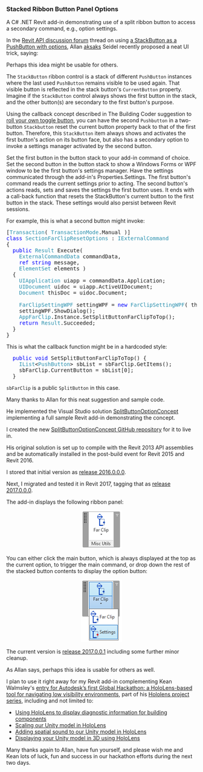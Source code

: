 <head>
<title>The Building Coder</title>
<meta http-equiv="Content-Type" content="text/html; charset=utf-8"/>
<link rel="stylesheet" type="text/css" href="3dwc.css"/>
<script src="https://cdn.rawgit.com/google/code-prettify/master/loader/run_prettify.js?autoload=true" defer="defer"></script>
</head>

<!---

A StackButton can be a PushButton with options

using a stacked ribbon panel to display a primary command with a subsidiary option setting button in


 #revitapi #3dwebcoder @AutodeskRevit @AutodeskForge #aec #bim

&ndash; ...

-->

### Stacked Ribbon Button Panel Options

A C# .NET Revit add-in demonstrating use of a split ribbon button to access a secondary command, e.g., option settings.


In the [Revit API discussion forum](http://forums.autodesk.com/t5/revit-api/bd-p/160) thread
on using [a StackButton as a PushButton with options](http://forums.autodesk.com/t5/revit-api/a-stackbutton-can-be-a-pushbutton-with-options/td-p/6530274),
Allan [aksaks](http://forums.autodesk.com/t5/user/viewprofilepage/user-id/540057) Seidel recently proposed a neat UI trick, saying:

Perhaps this idea might be usable for others.
 
The `StackButton` ribbon control is a stack of different `PushButton` instances where the last used `PushButton` remains visible to be used again. That visible button is reflected in the stack button's `CurrentButton` property. Imagine if the `StackButton` control always shows the first button in the stack, and the other button(s) are secondary to the first button's purpose.
 
Using the callback concept described in The Building Coder suggestion 
to [roll your own toggle button](http://thebuildingcoder.typepad.com/blog/2012/11/roll-your-own-toggle-button.html), you can have the second `Pushbutton` in a two-button `Stackbutton` reset the current button property back to that of the first button. Therefore, this `StackButton` item always shows and activates the first button's action on its button face, but also has a secondary option to invoke a settings manager activated by the second button.
 
Set the first button in the button stack to your add-in command of choice. Set the second button in the button stack to show a Windows Forms or WPF window to be the first button's settings manager. Have the settings communicated through the add-in's Properties.Settings. The first button's command reads the current settings prior to acting. The second button's actions reads, sets and saves the settings the first button uses. It ends with a call-back function that resets the StackButton's current button to the first button in the stack. These settings would also persist between Revit sessions.
 
For example, this is what a second button might invoke:

<pre class="code">
[<span style="color:#2b91af;">Transaction</span>(&nbsp;<span style="color:#2b91af;">TransactionMode</span>.Manual&nbsp;)]
<span style="color:blue;">class</span>&nbsp;<span style="color:#2b91af;">SectionFarClipResetOptions</span>&nbsp;:&nbsp;<span style="color:#2b91af;">IExternalCommand</span>
{
&nbsp;&nbsp;<span style="color:blue;">public</span>&nbsp;<span style="color:#2b91af;">Result</span>&nbsp;Execute(
&nbsp;&nbsp;&nbsp;&nbsp;<span style="color:#2b91af;">ExternalCommandData</span>&nbsp;commandData,
&nbsp;&nbsp;&nbsp;&nbsp;<span style="color:blue;">ref</span>&nbsp;<span style="color:blue;">string</span>&nbsp;message,
&nbsp;&nbsp;&nbsp;&nbsp;<span style="color:#2b91af;">ElementSet</span>&nbsp;elements&nbsp;)
&nbsp;&nbsp;{
&nbsp;&nbsp;&nbsp;&nbsp;<span style="color:#2b91af;">UIApplication</span>&nbsp;uiapp&nbsp;=&nbsp;commandData.Application;
&nbsp;&nbsp;&nbsp;&nbsp;<span style="color:#2b91af;">UIDocument</span>&nbsp;uidoc&nbsp;=&nbsp;uiapp.ActiveUIDocument;
&nbsp;&nbsp;&nbsp;&nbsp;<span style="color:#2b91af;">Document</span>&nbsp;thisDoc&nbsp;=&nbsp;uidoc.Document;
 
&nbsp;&nbsp;&nbsp;&nbsp;<span style="color:#2b91af;">FarClipSettingWPF</span>&nbsp;settingWPF&nbsp;=&nbsp;<span style="color:blue;">new</span>&nbsp;<span style="color:#2b91af;">FarClipSettingWPF</span>(&nbsp;thisDoc&nbsp;);
&nbsp;&nbsp;&nbsp;&nbsp;settingWPF.ShowDialog();
&nbsp;&nbsp;&nbsp;&nbsp;<span style="color:#2b91af;">AppFarClip</span>.Instance.SetSplitButtonFarClipToTop();
&nbsp;&nbsp;&nbsp;&nbsp;<span style="color:blue;">return</span>&nbsp;<span style="color:#2b91af;">Result</span>.Succeeded;
&nbsp;&nbsp;}
}
</pre>

This is what the callback function might be in a hardcoded style:
 
<pre class="code">
&nbsp;&nbsp;<span style="color:blue;">public</span>&nbsp;<span style="color:blue;">void</span>&nbsp;SetSplitButtonFarClipToTop()&nbsp;{
&nbsp;&nbsp;&nbsp;&nbsp;<span style="color:#2b91af;">IList</span>&lt;<span style="color:#2b91af;">PushButton</span>&gt;&nbsp;sbList&nbsp;=&nbsp;sbFarClip.GetItems();
&nbsp;&nbsp;&nbsp;&nbsp;sbFarClip.CurrentButton&nbsp;=&nbsp;sbList[0];
&nbsp;&nbsp;}
</pre>

`sbFarClip` is a public `SplitButton` in this case.

Many thanks to Allan for this neat suggestion and sample code.

He implemented the Visual Studio solution [SplitButtonOptionConcept](zip/as_SplitButtonOptionConcept.zip) implementing a full sample Revit add-in demonstrating the concept.

I created the new [SplitButtonOptionConcept GitHub repository](https://github.com/jeremytammik/SplitButtonOptionConcept) for it to live in.

His original solution is set up to compile with the Revit 2013 API assemblies and be automatically installed in the post-build event for Revit 2015 and Revit 2016.

I stored that initial version as [release 2016.0.0.0](https://github.com/jeremytammik/SplitButtonOptionConcept/releases/tag/2016.0.0.0).

Next, I migrated and tested it in Revit 2017, tagging that as [release 2017.0.0.0](https://github.com/jeremytammik/SplitButtonOptionConcept/releases/tag/2017.0.0.0).

The add-in displays the following ribbon panel:

<center>
<img src="img/split_button_options_panel.png" alt="SplitButtonOptionConcept ribbon panel" width="107">
</center>

You can either click the main button, which is always displayed at the top as the current option, to trigger the main command, or drop down the rest of the stacked button contents to display the option button:

<center>
<img src="img/split_button_options_buttons.png" alt="SplitButtonOptionConcept buttons" width="108">
</center>

The current version is [release 2017.0.0.1](https://github.com/jeremytammik/SplitButtonOptionConcept/releases/tag/2017.0.0.1) including
some further minor cleanup.

As Allan says, perhaps this idea is usable for others as well.

I plan to use it right away for my Revit add-in complementing Kean Walmsley's [entry for Autodesk’s first Global Hackathon: a HoloLens-based tool for navigating low visibility environments](http://through-the-interface.typepad.com/through_the_interface/2016/08/my-entry-for-autodesks-first-global-hackathon-a-hololens-based-tool-for-navigating-low-visibility-environments.html),
part of his [Hololens project series](http://through-the-interface.typepad.com/through_the_interface/hololens), including and not limited to:

- [Using HoloLens to display diagnostic information for building components](http://through-the-interface.typepad.com/through_the_interface/2016/08/using-hololens-to-display-diagnostic-information-for-building-components.html)
- [Scaling our Unity model in HoloLens](http://through-the-interface.typepad.com/through_the_interface/2016/08/scaling-our-unity-model-in-hololens.html)
- [Adding spatial sound to our Unity model in HoloLens](http://through-the-interface.typepad.com/through_the_interface/2016/08/adding-spatial-sound-to-our-unity-model-in-hololens-part-3.html)
- [Displaying your Unity model in 3D using HoloLens](http://through-the-interface.typepad.com/through_the_interface/2016/07/displaying-your-unity-model-in-3d-using-hololens.html)

Many thanks again to Allan, have fun yourself, and please wish me and Kean lots of luck, fun and success in our hackathon efforts during the next two days.
